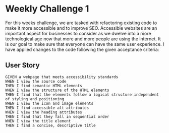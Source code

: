 # Weekly Challenge 1

For this weeks challenge, we are tasked with refactoring existing code to make it more accessible and to improve SEO. Accessible websites are an important aspect for businesses to consider as we dwelve into a more technological age now that more and more people are using the internet. It is our goal to make sure that everyone can have the same user experience.
I have applied changes to the code following the given acceptance criteria:

## User Story

```
GIVEN a webpage that meets accessibility standards
WHEN I view the source code
THEN I find semantic HTML elements
WHEN I view the structure of the HTML elements
THEN I find that the elements follow a logical structure independent of styling and positioning
WHEN I view the icon and image elements
THEN I find accessible alt attributes
WHEN I view the heading attributes
THEN I find that they fall in sequential order
WHEN I view the title element
THEN I find a concise, descriptive title
```